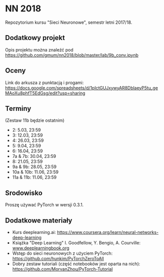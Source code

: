 NN 2018
=======

Repozytorium kursu "Sieci Neuronowe", semestr letni 2017/18.

## Dodatkowy projekt

Opis projektu można znaleźć pod https://github.com/gmum/nn2018/blob/master/lab/9b_conv.ipynb

## Oceny

Link do arkusza z punktacją i progami: https://docs.google.com/spreadsheets/d/1pIctGUJxywyAR8DblaeyP5tu_geMAoXu8phfT5EdGsg/edit?usp=sharing

## Terminy

(Zestaw 11b będzie ostatnim)

* 2: 5.03, 23:59
* 3: 12.03, 23:59
* 4: 26.03, 23:59
* 5: 9.04, 23:59
* 6: 16.04, 23:59
* 7a & 7b: 30.04, 23:59
* 8: 21.05, 23:59
* 9a & 9b: 28.05, 23:59
* 10a & 10b: 11.06, 23:59
* 11a & 11b: 11.06, 23:59

## Srodowisko

Proszę używać PyTorch w wersji 0.3.1.

## Dodatkowe materiały

* Kurs deeplearning.ai: https://www.coursera.org/learn/neural-networks-deep-learning
* Książka "Deep Learning" I. Goodfellow, Y. Bengio, A. Courville: www.deeplearningbook.org
* Wstęp do sieci neuronowych z użyciem PyTorch: https://github.com/hunkim/PyTorchZeroToAll
* Dobry zestaw tutoriali (część notebooków jest oparta na nich): https://github.com/MorvanZhou/PyTorch-Tutorial
